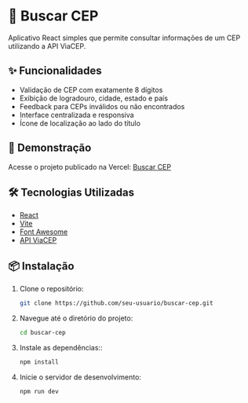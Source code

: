 # 📍 Buscar CEP

Aplicativo React simples que permite consultar informações de um CEP utilizando a API ViaCEP.

## ✨ Funcionalidades

- Validação de CEP com exatamente 8 dígitos
- Exibição de logradouro, cidade, estado e país
- Feedback para CEPs inválidos ou não encontrados
- Interface centralizada e responsiva
- Ícone de localização ao lado do título

## 🚀 Demonstração

Acesse o projeto publicado na Vercel: [Buscar CEP](https://buscar-cep-self.vercel.app/)

## 🛠️ Tecnologias Utilizadas

- [React](https://reactjs.org/)
- [Vite](https://vitejs.dev/)
- [Font Awesome](https://fontawesome.com/)
- [API ViaCEP](https://viacep.com.br/)

## 📦 Instalação

1. Clone o repositório:

   ```bash
   git clone https://github.com/seu-usuario/buscar-cep.git

2. Navegue até o diretório do projeto:

   ```bash
   cd buscar-cep

3. Instale as dependências::

   ```bash
   npm install

4. Inicie o servidor de desenvolvimento:

   ```bash
   npm run dev




